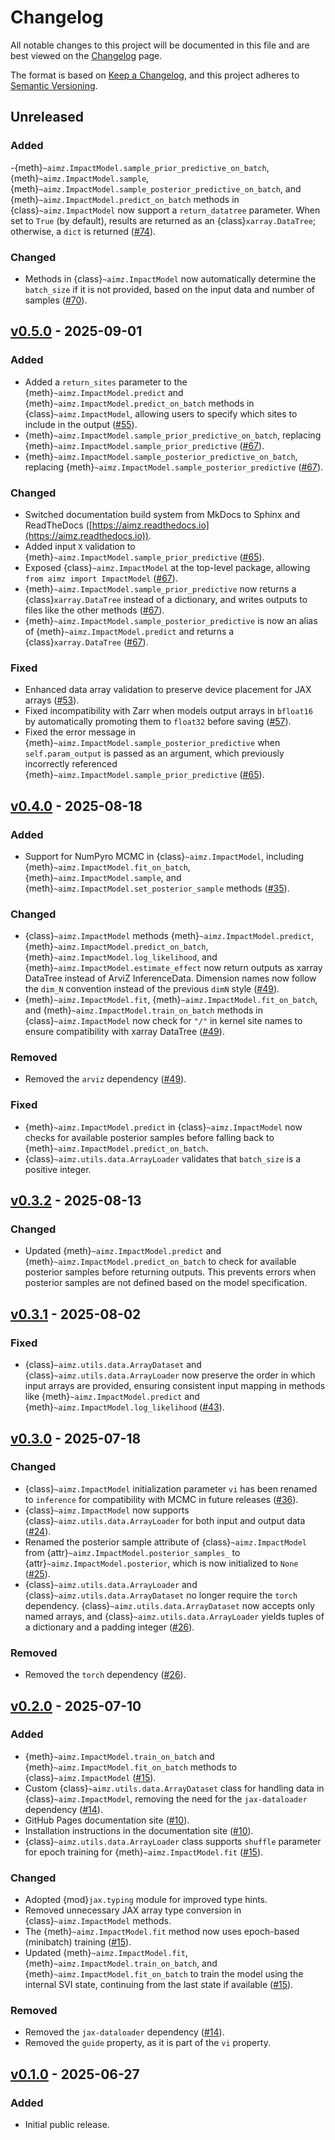 # Changelog

All notable changes to this project will be documented in this file and are best viewed on the [Changelog](https://aimz.readthedocs.io/latest/changelog.html) page.

The format is based on [Keep a Changelog](https://keepachangelog.com/en/1.1.0/),
and this project adheres to [Semantic Versioning](https://semver.org/spec/v2.0.0.html).

## Unreleased

### Added

-{meth}`~aimz.ImpactModel.sample_prior_predictive_on_batch`, {meth}`~aimz.ImpactModel.sample`, {meth}`~aimz.ImpactModel.sample_posterior_predictive_on_batch`, and {meth}`~aimz.ImpactModel.predict_on_batch` methods in {class}`~aimz.ImpactModel` now support a `return_datatree` parameter. When set to ``True`` (by default), results are returned as an {class}`xarray.DataTree`; otherwise, a ``dict`` is returned ([#74](https://github.com/markean/aimz/issues/74)).

### Changed

- Methods in {class}`~aimz.ImpactModel` now automatically determine the `batch_size` if it is not provided, based on the input data and number of samples ([#70](https://github.com/markean/aimz/issues/70)).

## [v0.5.0](https://github.com/markean/aimz/releases/tag/v0.5.0) - 2025-09-01

### Added

- Added a `return_sites` parameter to the {meth}`~aimz.ImpactModel.predict` and {meth}`~aimz.ImpactModel.predict_on_batch` methods in {class}`~aimz.ImpactModel`, allowing users to specify which sites to include in the output ([#55](https://github.com/markean/aimz/issues/55)).
- {meth}`~aimz.ImpactModel.sample_prior_predictive_on_batch`, replacing {meth}`~aimz.ImpactModel.sample_prior_predictive` ([#67](https://github.com/markean/aimz/issues/67)).
- {meth}`~aimz.ImpactModel.sample_posterior_predictive_on_batch`, replacing {meth}`~aimz.ImpactModel.sample_posterior_predictive` ([#67](https://github.com/markean/aimz/issues/67)).

### Changed

- Switched documentation build system from MkDocs to Sphinx and ReadTheDocs ([https://aimz.readthedocs.io](https://aimz.readthedocs.io)).
- Added input `X` validation to {meth}`~aimz.ImpactModel.sample_prior_predictive` ([#65](https://github.com/markean/aimz/issues/65)).
- Exposed {class}`~aimz.ImpactModel` at the top-level package, allowing `from aimz import ImpactModel` ([#67](https://github.com/markean/aimz/issues/67)).
- {meth}`~aimz.ImpactModel.sample_prior_predictive` now returns a {class}`xarray.DataTree` instead of a dictionary, and writes outputs to files like the other methods ([#67](https://github.com/markean/aimz/issues/67)).
- {meth}`~aimz.ImpactModel.sample_posterior_predictive` is now an alias of {meth}`~aimz.ImpactModel.predict` and returns a {class}`xarray.DataTree` ([#67](https://github.com/markean/aimz/issues/67)).

### Fixed

- Enhanced data array validation to preserve device placement for JAX arrays ([#53](https://github.com/markean/aimz/issues/53)).
- Fixed incompatibility with Zarr when models output arrays in `bfloat16` by automatically promoting them to `float32` before saving ([#57](https://github.com/markean/aimz/issues/57)).
- Fixed the error message in {meth}`~aimz.ImpactModel.sample_posterior_predictive` when ``self.param_output`` is passed as an argument, which previously incorrectly referenced {meth}`~aimz.ImpactModel.sample_prior_predictive` ([#65](https://github.com/markean/aimz/issues/65)).

## [v0.4.0](https://github.com/markean/aimz/releases/tag/v0.4.0) - 2025-08-18

### Added

- Support for NumPyro MCMC in {class}`~aimz.ImpactModel`, including {meth}`~aimz.ImpactModel.fit_on_batch`, {meth}`~aimz.ImpactModel.sample`, and {meth}`~aimz.ImpactModel.set_posterior_sample` methods ([#35](https://github.com/markean/aimz/issues/35)).

### Changed

- {class}`~aimz.ImpactModel` methods {meth}`~aimz.ImpactModel.predict`, {meth}`~aimz.ImpactModel.predict_on_batch`, {meth}`~aimz.ImpactModel.log_likelihood`, and {meth}`~aimz.ImpactModel.estimate_effect` now return outputs as xarray DataTree instead of ArviZ InferenceData. Dimension names now follow the `dim_N` convention instead of the previous `dimN` style ([#49](https://github.com/markean/aimz/issues/49)).
- {meth}`~aimz.ImpactModel.fit`, {meth}`~aimz.ImpactModel.fit_on_batch`, and {meth}`~aimz.ImpactModel.train_on_batch` methods in {class}`~aimz.ImpactModel` now check for `"/"` in kernel site names to ensure compatibility with xarray DataTree ([#49](https://github.com/markean/aimz/issues/49)).

### Removed

- Removed the `arviz` dependency ([#49](https://github.com/markean/aimz/issues/49)).

### Fixed

- {meth}`~aimz.ImpactModel.predict` in {class}`~aimz.ImpactModel` now checks for available posterior samples before falling back to {meth}`~aimz.ImpactModel.predict_on_batch`.
- {class}`~aimz.utils.data.ArrayLoader` validates that `batch_size` is a positive integer.

## [v0.3.2](https://github.com/markean/aimz/releases/tag/v0.3.2) - 2025-08-13

### Changed

- Updated {meth}`~aimz.ImpactModel.predict` and {meth}`~aimz.ImpactModel.predict_on_batch` to check for available posterior samples before returning outputs. This prevents errors when posterior samples are not defined based on the model specification.

## [v0.3.1](https://github.com/markean/aimz/releases/tag/v0.3.1) - 2025-08-02

### Fixed

- {class}`~aimz.utils.data.ArrayDataset` and {class}`~aimz.utils.data.ArrayLoader` now preserve the order in which input arrays are provided, ensuring consistent input mapping in methods like {meth}`~aimz.ImpactModel.predict` and {meth}`~aimz.ImpactModel.log_likelihood` ([#43](https://github.com/markean/aimz/issues/43)).

## [v0.3.0](https://github.com/markean/aimz/releases/tag/v0.3.0) - 2025-07-18

### Changed

- {class}`~aimz.ImpactModel` initialization parameter `vi` has been renamed to `inference` for compatibility with MCMC in future releases ([#36](https://github.com/markean/aimz/issues/36)).
- {class}`~aimz.ImpactModel` now supports {class}`~aimz.utils.data.ArrayLoader` for both input and output data ([#24](https://github.com/markean/aimz/issues/24)).
- Renamed the posterior sample attribute of {class}`~aimz.ImpactModel` from {attr}`~aimz.ImpactModel.posterior_samples_` to {attr}`~aimz.ImpactModel.posterior`, which is now initialized to `None` ([#25](https://github.com/markean/aimz/issues/25)).
- {class}`~aimz.utils.data.ArrayLoader` and {class}`~aimz.utils.data.ArrayDataset` no longer require the `torch` dependency. {class}`~aimz.utils.data.ArrayDataset` now accepts only named arrays, and {class}`~aimz.utils.data.ArrayLoader` yields tuples of a dictionary and a padding integer ([#26](https://github.com/markean/aimz/issues/26)).

### Removed

- Removed the `torch` dependency ([#26](https://github.com/markean/aimz/issues/26)).

## [v0.2.0](https://github.com/markean/aimz/releases/tag/v0.2.0) - 2025-07-10

### Added

- {meth}`~aimz.ImpactModel.train_on_batch` and {meth}`~aimz.ImpactModel.fit_on_batch` methods to {class}`~aimz.ImpactModel` ([#15](https://github.com/markean/aimz/issues/15)).
- Custom {class}`~aimz.utils.data.ArrayDataset` class for handling data in {class}`~aimz.ImpactModel`, removing the need for the `jax-dataloader` dependency ([#14](https://github.com/markean/aimz/issues/14)).
- GitHub Pages documentation site ([#10](https://github.com/markean/aimz/issues/10)).
- Installation instructions in the documentation site ([#10](https://github.com/markean/aimz/issues/10)).
- {class}`~aimz.utils.data.ArrayLoader` class supports `shuffle` parameter for epoch training for {meth}`~aimz.ImpactModel.fit` ([#15](https://github.com/markean/aimz/issues/15)).

### Changed

- Adopted {mod}`jax.typing` module for improved type hints.
- Removed unnecessary JAX array type conversion in {class}`~aimz.ImpactModel` methods.
- The {meth}`~aimz.ImpactModel.fit` method now uses epoch-based (minibatch) training ([#15](https://github.com/markean/aimz/issues/15)).
- Updated {meth}`~aimz.ImpactModel.fit`, {meth}`~aimz.ImpactModel.train_on_batch`, and {meth}`~aimz.ImpactModel.fit_on_batch` to train the model using the internal SVI state, continuing from the last state if available ([#15](https://github.com/markean/aimz/issues/15)).

### Removed

- Removed the `jax-dataloader` dependency ([#14](https://github.com/markean/aimz/issues/14)).
- Removed the `guide` property, as it is part of the `vi` property.

## [v0.1.0](https://github.com/markean/aimz/releases/tag/v0.1.0) - 2025-06-27

### Added

- Initial public release.
